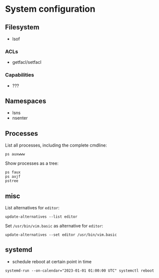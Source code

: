 # System configuration
## Filesystem
- lsof

### ACLs
- getfacl/setfacl

### Capabilities
- ???

## Namespaces
- lsns
- nsenter

## Processes
List all processes, including the complete cmdline:
```
ps auxwww
```

Show processes as a tree:
```
ps faux
ps axjf
pstree
```

## misc
List alternatives for `editor`:
```
update-alternatives --list editor
```

Set `/usr/bin/vim.basic` as alternative for `editor`:
```
update-alternatives --set editor /usr/bin/vim.basic
```

## systemd
- schedule reboot at certain point in time
```
systemd-run --on-calendar="2023-01-01 01:00:00 UTC" systemctl reboot
```
